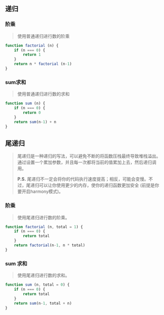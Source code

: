 ## 递归

### 阶乘

> 使用普通递归进行数的阶乘

```javascript
function factorial (n) {
    if (n === 0) {
        return 1
    }
    return n * factorial (n-1)
}
```

### sum求和

> 使用普通递归进行数的求和

```javascript
function sum (n) {
    if (n === 0) {
        return 0
    }
    return sum(n-1) + n
}
```

## 尾递归

> 尾递归是一种递归的写法，可以避免不断的将函数压栈最终导致堆栈溢出。通过设置一个累加参数，并且每一次都将当前的值累加上去，然后递归调用。
>
> **P.S.** 尾递归不一定会将你的代码执行速度提高；相反，可能会变慢。不过，尾递归可以让你使用更少的内存，使你的递归函数更加安全 (前提是你要开启harmony模式)。

### 阶乘

> 使用尾递归进行数的阶乘。

```javascript
function factorial (n, total = 1) {
    if (n === 0) {
        return total
    }
    return factorial(n-1, n * total)
}
```

### sum 求和

> 使用尾递归进行数的求和。

```javascript
function sum (n, total = 0) {
    if (n === 0) {
        return total
    }
    return sum(n-1, total + n)
}
```
